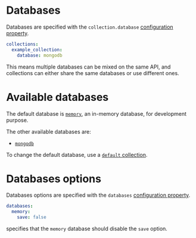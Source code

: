 # Databases

Databases are specified with the `collection.database`
[configuration property](../usage/configuration.md#properties).

```yml
collections:
  example_collection:
    database: mongodb
```

This means multiple databases can be mixed on the same API, and collections can
either share the same databases or use different ones.

# Available databases

The default database is [`memory`](../databases/memorydb.md), an in-memory database,
for development purpose.

The other available databases are:
  - [`mongodb`](../databases/mongodb.md)

To change the default database, use a
[`default` collection](../configuration/collections.md#default-collection).

# Databases options

Databases options are specified with the `databases`
[configuration property](../usage/configuration.md#properties).

```yml
databases:
  memory:
    save: false
```

specifies that the `memory` database should disable the `save` option.
